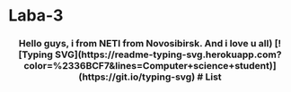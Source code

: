 # Laba-3
<h3 align="center">Hello guys, i from NETI from Novosibirsk. And i love u all)</a>
[![Typing SVG](https://readme-typing-svg.herokuapp.com?color=%2336BCF7&lines=Computer+science+student)](https://git.io/typing-svg)
# List
